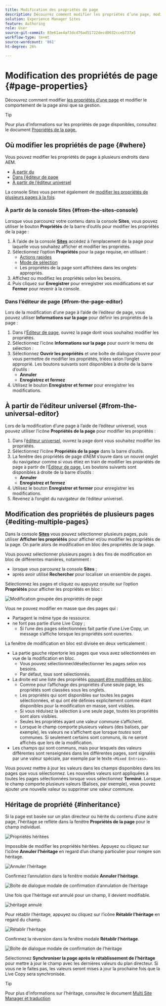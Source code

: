 ```yaml
---
title: Modification des propriétés de page
description: Découvrez comment modifier les propriétés d’une page, modifier son comportement et comment elle est gérée.
solution: Experience Manager Sites
feature: Authoring
role: User
source-git-commit: 83e61ae4af3dcd76ad51722decd0032cceb737a5
workflow-type: tm+mt
source-wordcount: '861'
ht-degree: 26%

---
```



# Modification des propriétés de page {#page-properties}

Découvrez comment modifier [les propriétés d’une page](/help/sites-cloud/authoring/sites-console/page-properties.md) et modifier le comportement de la page ainsi que sa gestion.

>[!TIP]
>
>Pour plus d’informations sur les propriétés de page disponibles, consultez le document [Propriétés de la page.](/help/sites-cloud/authoring/sites-console/page-properties.md)

## Où modifier les propriétés de page {#where}

Vous pouvez modifier les propriétés de page à plusieurs endroits dans AEM.

* [À partir du ](#from-the-sites-console)
* [Dans l’éditeur de page](#from-the-page-editor)
* [À partir de l’éditeur universel](#from-the-universal-editor)

La console Sites vous permet également de [modifier les propriétés de plusieurs pages à la fois](#editing-multiple-pages).

### À partir de la console Sites {#from-the-sites-console}

Lorsque vous parcourez votre contenu dans la console **Sites**, vous pouvez utiliser le bouton **Propriétés** de la barre d’outils pour modifier les propriétés de la page :

1. À l’aide de la console [**Sites**](/help/sites-cloud/authoring/sites-console/introduction.md) accédez à l’emplacement de la page pour laquelle vous souhaitez afficher et modifier les propriétés.
1. Sélectionnez l’option **Propriétés** pour la page requise, en utilisant :
   * [Actions rapides](/help/sites-cloud/authoring/basic-handling.md#quick-actions)
   * [Mode de sélection](/help/sites-cloud/authoring/basic-handling.md#selecting-resources)
   * Les propriétés de la page sont affichées dans les onglets appropriés.
1. Affichez ou modifiez les propriétés selon les besoins.
1. Puis cliquez sur **Enregistrer** pour enregistrer vos modifications et sur **Fermer** pour revenir à la console.

### Dans l’éditeur de page {#from-the-page-editor}

Lors de la modification d’une page à l’aide de l’éditeur de page, vous pouvez utiliser **Informations sur la page** pour définir les propriétés de la page :

1. Dans l’[Éditeur de page](/help/sites-cloud/authoring/page-editor/introduction.md), ouvrez la page dont vous souhaitez modifier les propriétés.
1. Sélectionnez l’icône **Informations sur la page** pour ouvrir le menu de sélection :
1. Sélectionnez **Ouvrir les propriétés** et une boîte de dialogue s’ouvre pour vous permettre de modifier les propriétés, triées selon l’onglet approprié. Les boutons suivants sont disponibles à droite de la barre d’outils :
   * **Annuler**
   * **Enregistrez et fermez**
1. Utilisez le bouton **Enregistrer et fermer** pour enregistrer les modifications.

## À partir de l’éditeur universel {#from-the-universal-editor}

Lors de la modification d’une page à l’aide de l’éditeur universel, vous pouvez utiliser l’icône **Propriétés de la page** pour modifier les propriétés :

1. Dans l’[éditeur universel](/help/sites-cloud/authoring/universal-editor/authoring.md#page-properties), ouvrez la page dont vous souhaitez modifier les propriétés.
1. Sélectionnez l’icône **Propriétés de la page** dans la barre d’outils.
1. La fenêtre des propriétés de page d’AEM s’ouvre dans un nouvel onglet du navigateur comme si vous étiez en train de modifier les propriétés de page à partir de l’[Éditeur de page.](#from-the-page-editor) Les boutons suivants sont disponibles à droite de la barre d’outils :
   * **Annuler**
   * **Enregistrez et fermez**
1. Utilisez le bouton **Enregistrer et fermer** pour enregistrer les modifications.
1. Revenez à l’onglet du navigateur de l’éditeur universel.

## Modification des propriétés de plusieurs pages {#editing-multiple-pages}

Dans la console [**Sites**](/help/sites-cloud/authoring/sites-console/introduction.md) vous pouvez sélectionner plusieurs pages, puis utiliser **Afficher les propriétés** pour afficher et/ou modifier les propriétés de la page. On parle alors de modification en bloc des propriétés de la page.

Vous pouvez sélectionner plusieurs pages à des fins de modification en bloc de différentes manières, notamment :

* lorsque vous parcourez la console **Sites** ;
* après avoir utilisé **Rechercher** pour localiser un ensemble de pages.

Sélectionnez les pages et cliquez ou appuyez ensuite sur l’option **Propriétés** pour afficher les propriétés en bloc :

![Modification groupée des propriétés de page](/help/sites-cloud/authoring/assets/page-properties-bulk-edit.png)

Vous ne pouvez modifier en masse que des pages qui :

* Partagent le même type de ressource.
* ne font pas partie d’une Live Copy ;
   * Si l’une des pages sélectionnées fait partie d’une Live Copy, un message s’affiche lorsque les propriétés sont ouvertes.

La fenêtre de modification en bloc est divisée en deux verticalement :

* La partie gauche répertorie les pages que vous avez sélectionnées en vue de la modification en bloc.
   * Vous pouvez sélectionner/désélectionner les pages selon vos besoins.
   * Par défaut, tous sont sélectionnés.
* La droite est une liste des propriétés [pouvant être modifiées en bloc](/help/implementing/developing/extending/bulk-editor.md).
   * Comme pour l’affichage des propriétés d’une seule page, les propriétés sont classées sous les onglets.
   * Les propriétés qui sont disponibles sur toutes les pages sélectionnées, et qui ont été définies explicitement comme étant disponibles pour la modification en masse, sont visibles.
   * Si vous réduisez la sélection à une seule page, toutes les propriétés sont alors visibles.
   * Seules les propriétés ayant une valeur commune s’affichent.
   * Lorsque le champ comporte plusieurs valeurs (des balises, par exemple), les valeurs ne s’affichent que lorsque *toutes* sont communes. Si seulement certains sont communs, ils ne seront affichés que lors de la modification.
* Les champs qui sont communs, mais pour lesquels des valeurs différentes sont renseignées dans les différentes pages, sont signalés par une valeur spéciale, par exemple par le texte `<Mixed Entries>`.

Vous pouvez mettre à jour les valeurs dans les champs disponibles dans les pages que vous sélectionnez. Les nouvelles valeurs sont appliquées à toutes les pages sélectionnées lorsque vous sélectionnez **Terminé**. Lorsque le champ comporte plusieurs valeurs (Balises, par exemple), vous pouvez ajouter une nouvelle valeur ou supprimer une valeur commune.

## Héritage de propriété {#inheritance}

Si la page est basée sur un plan directeur ou hérite du contenu d’une autre page, l’héritage se reflète dans la fenêtre **Propriétés de la page** pour le champ individuel.

![ Propriétés héritées ](assets/property-inhertiance.png)

Impossible de modifier les propriétés héritées. Appuyez ou cliquez sur l’icône **Annuler l’héritage** en regard d’un champ particulier pour rompre son héritage.

![Annuler l’héritage](assets/cancel-inheritance.png)

Confirmez l’annulation dans la fenêtre modale **Annuler l’héritage**.

![Boîte de dialogue modale de confirmation d’annulation de l’héritage](assets/cancel-inheriance-confirmation.png)

Une fois que l’héritage est annulé pour un champ, il devient modifiable.

![héritage annulé](assets/property-inheritance-broken.png)

Pour rétablir l’héritage, appuyez ou cliquez sur l’icône **Rétablir l’héritage** en regard du champ.

![Rétablir l’héritage](assets/revert-inheritance.png)

Confirmez la réversion dans la fenêtre modale **Rétablir l’héritage**.

![Boîte de dialogue modale de confirmation de l’héritage](assets/revert-inhertiance-confirmation.png)

Sélectionnez **Synchroniser la page après le rétablissement de l’héritage** pour mettre à jour le champ avec les dernières valeurs du plan directeur. Si vous ne le faites pas, les valeurs seront mises à jour la prochaine fois que la Live Copy sera synchronisée.

>[!TIP]
>
>Pour plus d’informations sur l’héritage, consultez le document [ Multi Site Manager et traduction ](/help/sites-cloud/administering/msm-and-translation.md)
